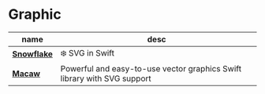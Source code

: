 # Graphic

 name | desc |
------|------|
**[Snowflake](https://github.com/onmyway133/Snowflake)** | ❄️ SVG in Swift
**[Macaw](https://github.com/exyte/Macaw)** | Powerful and easy-to-use vector graphics Swift library with SVG support
